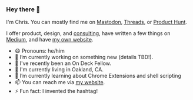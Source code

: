 ### Hey there 👋

I'm Chris. You can mostly find me on [Mastodon](https://mastodon.xyz/@chrismessina), [Threads](https://www.threads.net/@chris), or [Product Hunt](https://www.producthunt.com/@chrismessina).

I offer product, design, and [consulting](https://chrismessina.me/call-me), have written a few things on [Medium](https://medium.com/@chrismessina), and have [my own website](https://chrismessina.me).

- 😄 Pronouns: he/him
- 👔 I’m currently working on something new (details TBD!).
- 💬 I've recently been an On Deck Fellow.
- 📍 I'm currently living in Oakland, CA.
- 🌱 I’m currently learning about Chrome Extensions and shell scripting
- 📫 You can reach me via [my website](https://chrismessina.me/contact).
- ⚡ Fun fact: I invented the hashtag!

<!--
**chrismessina/chrismessina** is a ✨ _special_ ✨ repository because its `README.md` (this file) appears on your GitHub profile.

Here are some ideas to get you started:

- 🔭 I’m currently working on ...
- 🌱 I’m currently learning ...
- 👯 I’m looking to collaborate on ...
- 🤔 I’m looking for help with ...
- 💬 Ask me about ...
- 📫 How to reach me: ...
- 😄 Pronouns: ...
- ⚡ Fun fact: ...
-->
